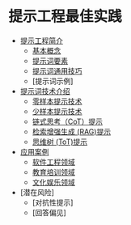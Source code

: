# 提示工程最佳实践

* [提示工程简介](part1/README.md)
    * [基本概念](part1/writing.md)
    * [提示词要素](part1/gitbook.md)
    * [提示词通用技巧](part1/gitbook.md)
    * [提示词示例]
* [提示词技术介绍](part2/README.md)
    * [零样本提示技术](part2/feedback_please.md)
    * [少样本提示技术](part2/better_tools.md)
    * [链式思考（CoT）提示](part2/feedback_please.md)
    * [检索增强生成 (RAG)提示](part2/better_tools.md)
    * [思维树 (ToT)提示](part2/feedback_please.md)
* [应用案例](part3/README.md)
    * [软件工程领域](part3/software-engineering.md)
    * [教育培训领域](part3/feedback_please.md)
    * [文化娱乐领域](part3/better_tools.md)
* [潜在风险]
    * [对抗性提示]
    * [回答偏见]